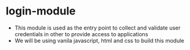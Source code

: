 # login-module

- This module is used as the entry point to collect and validate user credentials in other to provide access to applications
- We will be using vanila javascript, html and css to build this module 
